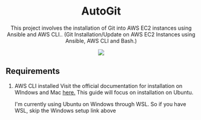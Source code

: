 <div align="center">
  <h1 align="center">AutoGit</h1>
  <p>This project involves the installation of Git into AWS EC2 instances using Ansible and AWS CLI.. (Git Installation/Update on AWS EC2 Instances using Ansible, AWS CLI and Bash.)</p>
    <img src="https://github.com/user-attachments/assets/2c51f116-91ae-4d78-a0fc-bb5d35449b7b"/>
</div>

## Requirements
1. AWS CLI installed
   Visit the official documentation for installation on WIndows and Mac [here.](https://docs.aws.amazon.com/cli/latest/userguide/getting-started-install.html)
   This guide will focus on installation on Ubuntu.

   I'm currently using Ubuntu on Windows through WSL. So if you have WSL, skip the Windows setup link above
   

